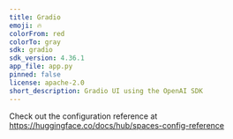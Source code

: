 ```yaml
---
title: Gradio
emoji: 🔥
colorFrom: red
colorTo: gray
sdk: gradio
sdk_version: 4.36.1
app_file: app.py
pinned: false
license: apache-2.0
short_description: Gradio UI using the OpenAI SDK
---
```


Check out the configuration reference at https://huggingface.co/docs/hub/spaces-config-reference
